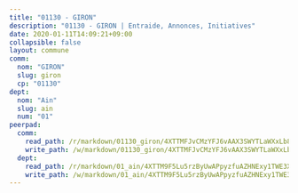 ```yaml
---
title: "01130 - GIRON"
description: "01130 - GIRON | Entraide, Annonces, Initiatives"
date: 2020-01-11T14:09:21+09:00
collapsible: false
layout: commune
comm:
  nom: "GIRON"
  slug: giron
  cp: "01130"
dept:
  nom: "Ain"
  slug: ain
  num: "01"
peerpad:
  comm:
    read_path: /r/markdown/01130_giron/4XTTMFJvCMzYFJ6vAAX3SWYTLaWXxLb8dKCrq2LZcgStLmRoj
    write_path: /w/markdown/01130_giron/4XTTMFJvCMzYFJ6vAAX3SWYTLaWXxLb8dKCrq2LZcgStLmRoj-K3TgTrWrTL6fagMnzP38uBvUfAKH9mrV9E34ziRMbQsTV5SKMJWC8RrchmSuRMT3mKu7XEsg33a5EjG76eUBXwBcDR6RzLnatdp1jY3ogXqasw6Vm8myvMMWNn8YPFZ4eH2C6SM3
  dept:
    read_path: /r/markdown/01_ain/4XTTM9F5Lu5rzByUwAPpyzfuAZHNExy1TWE3X3wiTrPFfiAJr
    write_path: /w/markdown/01_ain/4XTTM9F5Lu5rzByUwAPpyzfuAZHNExy1TWE3X3wiTrPFfiAJr-K3TgUnxzeFoJA4CB58vXNvKXURJneTNZHUsypAQGicGiZu7AS2sPbjspGpj7s3MmMv58YhkLaSUMQMHaiKAfoMv6wF36Urxbqqh8MmnXpnKkbVhnAishABEkMRAiyAt8GGJ1Jer2
---
```


